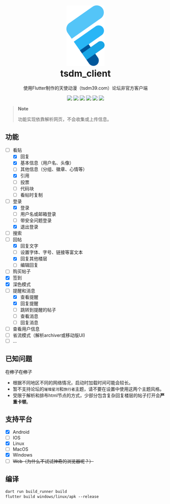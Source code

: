 <h1 align="center">
    <a href="https://github.com/realth000/tsdm_client/">
        <img src="./assets/images/tsdm_client.svg" width="120px">
    </a>
    <br>
    tsdm_client
</h1>

<p align="center">
使用Flutter制作的天使动漫（tsdm39.com）论坛非官方客户端
</p>

<p align="center">
  <a href="https://github.com/realth000/tsdm_client/releases"><img src="https://img.shields.io/badge/-Android-19A6E6?logo=android&logoColor=f0f0f0"></a>
  <a href="https://github.com/realth000/tsdm_client/releases"><img src="https://img.shields.io/badge/-Linux-19A6E6?&logo=Linux&logoColor=f0f0f0"></a>
  <a href="https://github.com/realth000/tsdm_client/releases"><img src="https://img.shields.io/badge/-Windows-19A6E6?&logo=Windows&logoColor=f0f0f0"></a>
  <a href="https://flutter.dev/"><img src="https://img.shields.io/badge/Flutter-3.16-19A6E6?logo=flutter"></a>
  <a href="https://github.com/realth000/tsdm_client/blob/master/LICENSE"><img src="https://img.shields.io/github/license/realth000/tsdm_client"></a>
  <a href="https://app.codacy.com/gh/realth000/tsdm_client/dashboard?utm_source=gh&utm_medium=referral&utm_content=&utm_campaign=Badge_grade"><img src="https://app.codacy.com/project/badge/Grade/cb1ee2e43746487798ced62cf0aee24b"></a>
</p>

> **Note**
>
> 功能实现依靠解析网页，不会收集或上传信息。

## 功能

* [ ] 看贴
    * [x] 回复
    * [x] 基本信息（用户名、头像）
    * [ ] 其他信息（分组、徽章、心情等）
    * [x] 引用
    * [ ] 投票
    * [ ] 代码块
    * [ ] 看帖时复制
* [ ] 登录
    * [x] 登录
    * [ ] 用户名或邮箱登录
    * [ ] 带安全问题登录
    * [x] 退出登录
* [ ] 搜索
* [ ] 回帖
    * [x] 回复文字
    * [ ] 设置字体、字号、链接等富文本
    * [x] 回复其他楼层
    * [ ] 编辑回复
* [ ] 购买帖子
* [x] 签到
* [x] 深色模式
* [ ] 提醒和消息
    * [x] 查看提醒
    * [x] 回复提醒
    * [ ] 跳转到提醒的帖子
    * [ ] 查看消息
    * [ ] 回复消息
* [ ] 查看用户信息
* [ ] 省流模式（解析archiver或移动版UI)
* [ ] ...

## 已知问题

~~在修了在修了~~

* 根据不同地区不同的网络情况，启动时加载时间可能会较长。
* 暂不支持论坛的`璀璨星河`和`旅行者`主题，请不要在设置中使用这两个主题风格。
* 受限于解析和排布html节点的方式，少部分包含复杂回复楼层的帖子打开会**严重卡顿**。

## 支持平台

* [x] Android
* [ ] IOS
* [x] Linux
* [ ] MacOS
* [x] Windows
* [ ] ~~Web（为什么不试试神奇的浏览器呢？）~~

## 编译

``` shell
dart run build_runner build
flutter build windows/linux/apk --release
```
